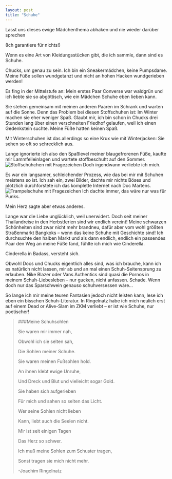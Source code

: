 ```yaml
---
layout: post
title: "Schuhe"
---
```



Lasst uns dieses ewige Mädchenthema abhaken und nie wieder darüber sprechen

(Ich garantiere für nichts!)


Wenn es eine Art von Kleidungsstücken gibt, die ich sammle, dann sind es Schuhe.

Chucks, um genau zu sein. Ich bin ein Sneakermädchen, keine Pumpsdame. Meine Füße sollen wundgetanzt und nicht an hohen Hacken wundgerieben werden!

Es fing in der Mittelstufe an: Mein erstes Paar Converse war waldgrün und ich liebte sie so abgöttisch, wie ein Mädchen Schuhe eben lieben kann. 

Sie stehen gemeinsam mit meinen anderen Paaren im Schrank und warten auf die Sonne. Denn das Problem bei diesen Stoffschuhen ist: Im Winter machen sie eher weniger Spaß. Glaubt mir, ich bin schon in Chucks drei Stunden lang über einen verschneiten Friedhof gelaufen, weil ich einen Gedenkstein suchte. Meine Füße hatten keinen Spaß. 


Mit Winterschuhen ist das allerdings so eine Krux wie mit Winterjacken: Sie sehen so oft so schrecklich aus. 

Lange ignorierte ich also den Spaßlevel meiner blaugefrorenen Füße, kaufte mir Lammfelleinlagen und wartete stoffbeschuht auf den Sommer.
![Stoffschühchen mit Fragezeichen](http://farm8.staticflickr.com/7392/11271840223_7acdbc76b2_c.jpg "Converse")
Doch irgendwann verliebte ich mich. 

Es war ein langsamer, schleichender Prozess, wie das bei mir mit Schuhen meistens so ist. Ich sah ein, zwei Bilder, dachte mir nichts Böses und plötzlich durchforstete ich das komplette Internet nach Doc Martens. 
![Trampelschuhe mit Fragezeichen](http://farm3.staticflickr.com/2815/11271731665_9e335c00ff_c.jpg "Doc Martens")
Ich dachte immer, das wäre nur was für Punks. 

Mein Herz sagte aber etwas anderes.

Lange war die Liebe unglücklich, weil unerwidert. Doch seit meiner Thailandreise in den Herbstferien sind wir endlich vereint! Meine schwarzen Schönheiten sind zwar nicht mehr brandneu, dafür aber vom wohl größten Straßenmarkt Bangkoks – wenn das keine Schuhe mit Geschichte sind! Ich  durchsuchte den halben Markt und als dann endlich, endlich ein passendes Paar den Weg an meine Füße fand, fühlte ich mich wie Cinderella. 

Cinderella in Badass, versteht sich.

Obwohl Docs und Chucks eigentlich alles sind, was ich brauche, kann ich es natürlich nicht lassen, mir ab und an mal einen Schuh-Seitensprung zu erlauben. Nike Blazer oder Vans Authentics sind quasi die Pornos in meinem Schuh-Liebesleben – nur gucken, nicht anfassen. Schade. Wenn doch nur das Sparschwein genauso schuhversessen wäre...

So lange ich mir meine teuren Fantasien jedoch nicht leisten kann, lese ich eben ein bisschen Schuh-Literatur. In Ringelnatz habe ich mich neulich erst auf einem Dead or Alive-Slam im ZKM verliebt – er ist wie Schuhe, nur poetischer!


>###Meine Schuhsohlen
>
>
>Sie waren mir immer nah,
>
>Obwohl ich sie selten sah,
>
>Die Sohlen meiner Schuhe.
>
>
>Sie waren meinen Fußsohlen hold.
>
>
>An ihnen klebt ewige Unruhe,
>
>Und Dreck und Blut und vielleicht sogar Gold.
>
>
>Sie haben sich aufgerieben
>
>Für mich und sahen so selten das Licht.
>
>
>Wer seine Sohlen nicht lieben
>
>Kann, liebt auch die Seelen nicht.
>
>
>Mir ist seit einigen Tagen
>
>Das Herz so schwer.
>
>Ich muß meine Sohlen zum Schuster tragen,
>
>Sonst tragen sie mich nicht mehr.
>
>
>-Joachim Ringelnatz
